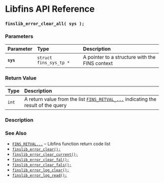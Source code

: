 # Libfins API Reference

### `finslib_error_clear_all( sys );`

### Parameters

| Parameter | Type | Description |
| :--- | :--- | :--- |
|**`sys`**|`struct fins_sys_tp *`|A pointer to a structure with the FINS context|

### Return Value

| Type | Description |
| :--- | :--- |
|`int`|A return value from the list [`FINS_RETVAL_...`](FINS_RETVAL.md) indicating the result of the query|

### Description

### See Also

* [`FINS_RETVAL...`](FINS_RETVAL.md) &ndash; Libfins function return code list
* [`finslib_error_clear();`](finslib_error_clear.md)
* [`finslib_error_clear_current();`](finslib_error_clear_current.md)
* [`finslib_error_clear_fal();`](finslib_error_clear_fal.md)
* [`finslib_error_clear_fals();`](finslib_error_clear_fals.md)
* [`finslib_error_log_clear();`](finslib_error_log_clear.md)
* [`finslib_error_log_read();`](finslib_error_log_read.md)

